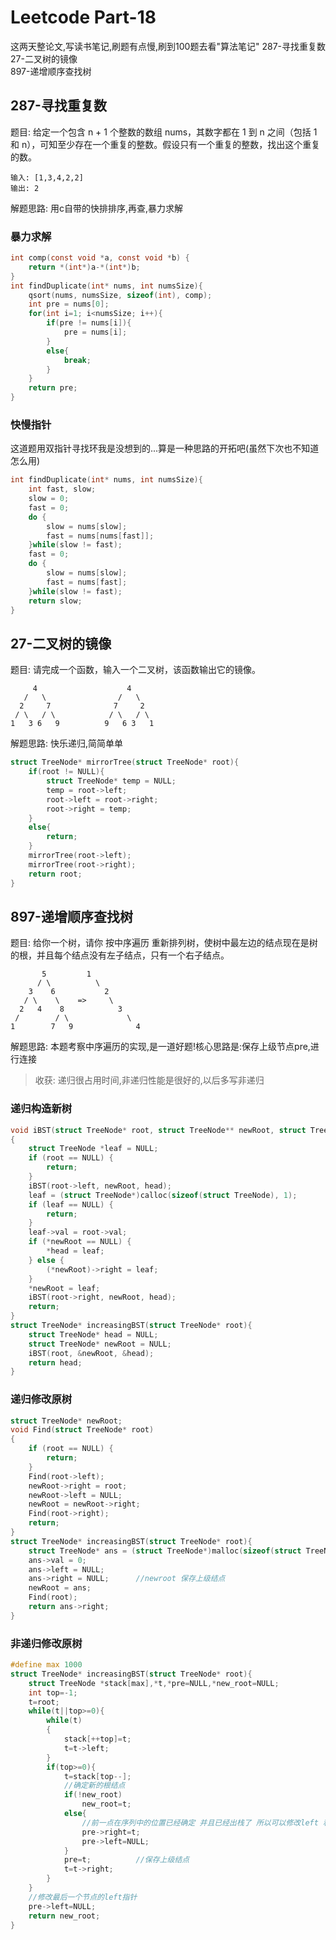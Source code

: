 # Leetcode Part-18


这两天整论文,写读书笔记,刷题有点慢,刷到100题去看"算法笔记"
287-寻找重复数<br>
27-二叉树的镜像<br>
897-递增顺序查找树
<!--more-->

## 287-寻找重复数
题目:
给定一个包含 n + 1 个整数的数组 nums，其数字都在 1 到 n 之间（包括 1 和 n），可知至少存在一个重复的整数。假设只有一个重复的整数，找出这个重复的数。
```
输入: [1,3,4,2,2]
输出: 2
```
解题思路:
用c自带的快排排序,再查,暴力求解
### 暴力求解
```c
int comp(const void *a, const void *b) {
	return *(int*)a-*(int*)b;
}
int findDuplicate(int* nums, int numsSize){
    qsort(nums, numsSize, sizeof(int), comp);
    int pre = nums[0];
    for(int i=1; i<numsSize; i++){
        if(pre != nums[i]){
            pre = nums[i];
        }
        else{
            break;
        }
    }
    return pre;
}
```

### 快慢指针
这道题用双指针寻找环我是没想到的...算是一种思路的开拓吧(虽然下次也不知道怎么用)
```c
int findDuplicate(int* nums, int numsSize){
    int fast, slow;
    slow = 0;
    fast = 0;
    do {
        slow = nums[slow];
        fast = nums[nums[fast]];
    }while(slow != fast);
    fast = 0;
    do {
        slow = nums[slow];
        fast = nums[fast];
    }while(slow != fast);
    return slow;
}
```

## 27-二叉树的镜像
题目:
请完成一个函数，输入一个二叉树，该函数输出它的镜像。
```
     4                    4     
   /   \                /   \
  2     7              7     2
 / \   / \            / \   / \
1   3 6   9          9   6 3   1
```
解题思路:
快乐递归,简简单单
```c
struct TreeNode* mirrorTree(struct TreeNode* root){
    if(root != NULL){
        struct TreeNode* temp = NULL;
        temp = root->left;
        root->left = root->right;
        root->right = temp;
    }
    else{
        return;
    }
    mirrorTree(root->left);
    mirrorTree(root->right);
    return root;
}
```

## 897-递增顺序查找树
题目:
给你一个树，请你 按中序遍历 重新排列树，使树中最左边的结点现在是树的根，并且每个结点没有左子结点，只有一个右子结点。
```
       5         1
      / \          \
    3    6           2 
   / \    \    =>     \
  2   4    8            3
 /        / \             \
1        7   9              4
```
解题思路:
本题考察中序遍历的实现,是一道好题!核心思路是:保存上级节点pre,进行连接
>收获: 递归很占用时间,非递归性能是很好的,以后多写非递归
### 递归构造新树
```c
void iBST(struct TreeNode* root, struct TreeNode** newRoot, struct TreeNode** head)
{
	struct TreeNode *leaf = NULL;
	if (root == NULL) {
		return;
	}
	iBST(root->left, newRoot, head);
	leaf = (struct TreeNode*)calloc(sizeof(struct TreeNode), 1);
	if (leaf == NULL) {
		return;
	}
	leaf->val = root->val;
	if (*newRoot == NULL) {
		*head = leaf;
	} else {
		(*newRoot)->right = leaf;
	}
	*newRoot = leaf;
	iBST(root->right, newRoot, head);
	return;
}
struct TreeNode* increasingBST(struct TreeNode* root){
	struct TreeNode* head = NULL;
	struct TreeNode* newRoot = NULL;
	iBST(root, &newRoot, &head);
	return head;
}
```

### 递归修改原树
```c
struct TreeNode* newRoot;
void Find(struct TreeNode* root)
{
    if (root == NULL) {
        return;
    }
    Find(root->left);
    newRoot->right = root;
    newRoot->left = NULL;
    newRoot = newRoot->right;
    Find(root->right);
    return;
}
struct TreeNode* increasingBST(struct TreeNode* root){
    struct TreeNode* ans = (struct TreeNode*)malloc(sizeof(struct TreeNode));
    ans->val = 0;
    ans->left = NULL;
    ans->right = NULL;      //newroot 保存上级结点
    newRoot = ans;
    Find(root);
    return ans->right;
}
```

### 非递归修改原树
```c
#define max 1000
struct TreeNode* increasingBST(struct TreeNode* root){
    struct TreeNode *stack[max],*t,*pre=NULL,*new_root=NULL;
    int top=-1;
    t=root;
    while(t||top>=0){
        while(t)
        {
            stack[++top]=t;
            t=t->left;            
        }
        if(top>=0){
            t=stack[top--];
            //确定新的根结点
            if(!new_root)
                new_root=t;
            else{
                //前一点在序列中的位置已经确定 并且已经出栈了 所以可以修改left 和right 指针  而不会影响后续遍历
                pre->right=t;
                pre->left=NULL;
            }
            pre=t;          //保存上级结点
            t=t->right;
        }
    }
    //修改最后一个节点的left指针
    pre->left=NULL;
    return new_root;    
}
```


